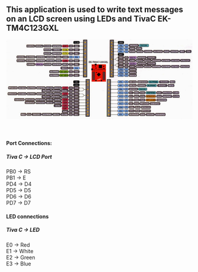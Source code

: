 ## This application is used to write text messages on an LCD screen using LEDs and TivaC EK-TM4C123GXL <br />   
![image](https://github.com/ouerten/TivaLcdLed/blob/master/TM4C123GXLpin.jpg?raw=true)   <br /><br /><br />


  #### Port Connections:
  
  ##### Tiva C  ->  LCD Port  
  PB0  ->   RS  
  PB1  ->   E  
  PD4  ->   D4  
  PD5  ->   D5  
  PD6  ->   D6  
  PD7  ->   D7  

 #### LED connections  

#####  Tiva C  ->   LED  
  E0	  ->     Red  
  E1	  ->     White  
  E2     ->    Green  
  E3     ->    Blue  
